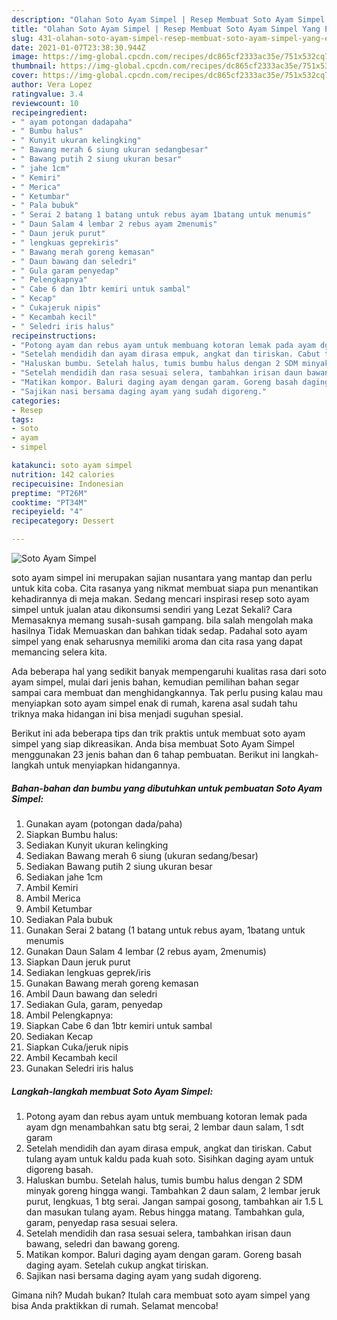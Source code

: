 ```yaml
---
description: "Olahan Soto Ayam Simpel | Resep Membuat Soto Ayam Simpel Yang Enak Dan Lezat"
title: "Olahan Soto Ayam Simpel | Resep Membuat Soto Ayam Simpel Yang Enak Dan Lezat"
slug: 431-olahan-soto-ayam-simpel-resep-membuat-soto-ayam-simpel-yang-enak-dan-lezat
date: 2021-01-07T23:38:30.944Z
image: https://img-global.cpcdn.com/recipes/dc865cf2333ac35e/751x532cq70/soto-ayam-simpel-foto-resep-utama.jpg
thumbnail: https://img-global.cpcdn.com/recipes/dc865cf2333ac35e/751x532cq70/soto-ayam-simpel-foto-resep-utama.jpg
cover: https://img-global.cpcdn.com/recipes/dc865cf2333ac35e/751x532cq70/soto-ayam-simpel-foto-resep-utama.jpg
author: Vera Lopez
ratingvalue: 3.4
reviewcount: 10
recipeingredient:
- " ayam potongan dadapaha"
- " Bumbu halus"
- " Kunyit ukuran kelingking"
- " Bawang merah 6 siung ukuran sedangbesar"
- " Bawang putih 2 siung ukuran besar"
- " jahe 1cm"
- " Kemiri"
- " Merica"
- " Ketumbar"
- " Pala bubuk"
- " Serai 2 batang 1 batang untuk rebus ayam 1batang untuk menumis"
- " Daun Salam 4 lembar 2 rebus ayam 2menumis"
- " Daun jeruk purut"
- " lengkuas geprekiris"
- " Bawang merah goreng kemasan"
- " Daun bawang dan seledri"
- " Gula garam penyedap"
- " Pelengkapnya"
- " Cabe 6 dan 1btr kemiri untuk sambal"
- " Kecap"
- " Cukajeruk nipis"
- " Kecambah kecil"
- " Seledri iris halus"
recipeinstructions:
- "Potong ayam dan rebus ayam untuk membuang kotoran lemak pada ayam dgn menambahkan satu btg serai, 2 lembar daun salam, 1 sdt garam"
- "Setelah mendidih dan ayam dirasa empuk, angkat dan tiriskan. Cabut tulang ayam untuk kaldu pada kuah soto. Sisihkan daging ayam untuk digoreng basah."
- "Haluskan bumbu. Setelah halus, tumis bumbu halus dengan 2 SDM minyak goreng hingga wangi. Tambahkan 2 daun salam, 2 lembar jeruk purut, lengkuas, 1 btg serai. Jangan sampai gosong, tambahkan air 1.5 L dan masukan tulang ayam. Rebus hingga matang. Tambahkan gula, garam, penyedap rasa sesuai selera."
- "Setelah mendidih dan rasa sesuai selera, tambahkan irisan daun bawang, seledri dan bawang goreng."
- "Matikan kompor. Baluri daging ayam dengan garam. Goreng basah daging ayam. Setelah cukup angkat tiriskan."
- "Sajikan nasi bersama daging ayam yang sudah digoreng."
categories:
- Resep
tags:
- soto
- ayam
- simpel

katakunci: soto ayam simpel 
nutrition: 142 calories
recipecuisine: Indonesian
preptime: "PT26M"
cooktime: "PT34M"
recipeyield: "4"
recipecategory: Dessert

---
```



![Soto Ayam Simpel](https://img-global.cpcdn.com/recipes/dc865cf2333ac35e/751x532cq70/soto-ayam-simpel-foto-resep-utama.jpg)


soto ayam simpel ini merupakan sajian nusantara yang mantap dan perlu untuk kita coba. Cita rasanya yang nikmat membuat siapa pun menantikan kehadirannya di meja makan.
Sedang mencari inspirasi resep soto ayam simpel untuk jualan atau dikonsumsi sendiri yang Lezat Sekali? Cara Memasaknya memang susah-susah gampang. bila salah mengolah maka hasilnya Tidak Memuaskan dan bahkan tidak sedap. Padahal soto ayam simpel yang enak seharusnya memiliki aroma dan cita rasa yang dapat memancing selera kita.



Ada beberapa hal yang sedikit banyak mempengaruhi kualitas rasa dari soto ayam simpel, mulai dari jenis bahan, kemudian pemilihan bahan segar sampai cara membuat dan menghidangkannya. Tak perlu pusing kalau mau menyiapkan soto ayam simpel enak di rumah, karena asal sudah tahu triknya maka hidangan ini bisa menjadi suguhan spesial.


Berikut ini ada beberapa tips dan trik praktis untuk membuat soto ayam simpel yang siap dikreasikan. Anda bisa membuat Soto Ayam Simpel menggunakan 23 jenis bahan dan 6 tahap pembuatan. Berikut ini langkah-langkah untuk menyiapkan hidangannya.

<!--inarticleads1-->

##### Bahan-bahan dan bumbu yang dibutuhkan untuk pembuatan Soto Ayam Simpel:

1. Gunakan  ayam (potongan dada/paha)
1. Siapkan  Bumbu halus:
1. Sediakan  Kunyit ukuran kelingking
1. Sediakan  Bawang merah 6 siung (ukuran sedang/besar)
1. Sediakan  Bawang putih 2 siung ukuran besar
1. Sediakan  jahe 1cm
1. Ambil  Kemiri
1. Ambil  Merica
1. Ambil  Ketumbar
1. Sediakan  Pala bubuk
1. Gunakan  Serai 2 batang (1 batang untuk rebus ayam, 1batang untuk menumis
1. Gunakan  Daun Salam 4 lembar (2 rebus ayam, 2menumis)
1. Siapkan  Daun jeruk purut
1. Sediakan  lengkuas geprek/iris
1. Gunakan  Bawang merah goreng kemasan
1. Ambil  Daun bawang dan seledri
1. Sediakan  Gula, garam, penyedap
1. Ambil  Pelengkapnya:
1. Siapkan  Cabe 6 dan 1btr kemiri untuk sambal
1. Sediakan  Kecap
1. Siapkan  Cuka/jeruk nipis
1. Ambil  Kecambah kecil
1. Gunakan  Seledri iris halus




<!--inarticleads2-->

##### Langkah-langkah membuat Soto Ayam Simpel:

1. Potong ayam dan rebus ayam untuk membuang kotoran lemak pada ayam dgn menambahkan satu btg serai, 2 lembar daun salam, 1 sdt garam
1. Setelah mendidih dan ayam dirasa empuk, angkat dan tiriskan. Cabut tulang ayam untuk kaldu pada kuah soto. Sisihkan daging ayam untuk digoreng basah.
1. Haluskan bumbu. Setelah halus, tumis bumbu halus dengan 2 SDM minyak goreng hingga wangi. Tambahkan 2 daun salam, 2 lembar jeruk purut, lengkuas, 1 btg serai. Jangan sampai gosong, tambahkan air 1.5 L dan masukan tulang ayam. Rebus hingga matang. Tambahkan gula, garam, penyedap rasa sesuai selera.
1. Setelah mendidih dan rasa sesuai selera, tambahkan irisan daun bawang, seledri dan bawang goreng.
1. Matikan kompor. Baluri daging ayam dengan garam. Goreng basah daging ayam. Setelah cukup angkat tiriskan.
1. Sajikan nasi bersama daging ayam yang sudah digoreng.




Gimana nih? Mudah bukan? Itulah cara membuat soto ayam simpel yang bisa Anda praktikkan di rumah. Selamat mencoba!
